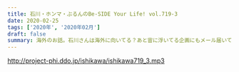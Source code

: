 ```yaml
---
title: 石川・ホンマ・ぶるんのBe-SIDE Your Life! vol.719-3
date: 2020-02-25
tags: ['2020年', '2020年02月']
draft: false
summary: 海外のお話。石川さんは海外に向いてる？あと宙に浮いてる企画にもメール届いてます。
---
```


http://project-phi.ddo.jp/ishikawa/ishikawa719_3.mp3
